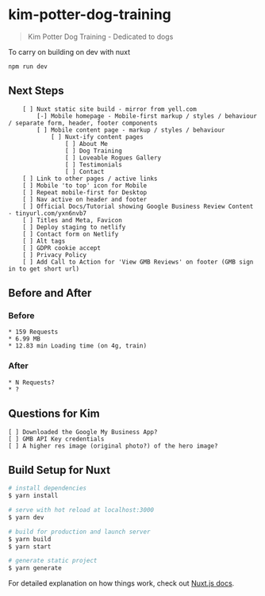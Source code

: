 # kim-potter-dog-training

> Kim Potter Dog Training - Dedicated to dogs

To carry on building on dev with nuxt

    npm run dev

## Next Steps

```
    [ ] Nuxt static site build - mirror from yell.com
        [-] Mobile homepage - Mobile-first markup / styles / behaviour / separate form, header, footer components
        [ ] Mobile content page - markup / styles / behaviour
            [ ] Nuxt-ify content pages
                [ ] About Me
                [ ] Dog Training
                [ ] Loveable Rogues Gallery
                [ ] Testimonials
                [ ] Contact
    [ ] Link to other pages / active links
    [ ] Mobile 'to top' icon for Mobile
    [ ] Repeat mobile-first for Desktop
    [ ] Nav active on header and footer
    [ ] Official Docs/Tutorial showing Google Business Review Content - tinyurl.com/yxn6nvb7
    [ ] Titles and Meta, Favicon
    [ ] Deploy staging to netlify
    [ ] Contact form on Netlify
    [ ] Alt tags
    [ ] GDPR cookie accept
    [ ] Privacy Policy
    [ ] Add Call to Action for 'View GMB Reviews' on footer (GMB sign in to get short url)
```
## Before and After

### Before
    * 159 Requests
    * 6.99 MB
    * 12.83 min Loading time (on 4g, train)

### After
    * N Requests?
    * ?

## Questions for Kim
```
[ ] Downloaded the Google My Business App?
[ ] GMB API Key credentials
[ ] A higher res image (original photo?) of the hero image?
```

## Build Setup for Nuxt

``` bash
# install dependencies
$ yarn install

# serve with hot reload at localhost:3000
$ yarn dev

# build for production and launch server
$ yarn build
$ yarn start

# generate static project
$ yarn generate
```

For detailed explanation on how things work, check out [Nuxt.js docs](https://nuxtjs.org).
